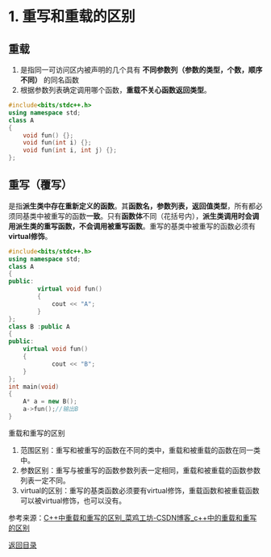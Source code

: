 # 1. 重写和重载的区别 
## 重载
1. 是指同一可访问区内被声明的几个具有 **不同参数列（参数的类型，个数，顺序不同）** 的同名函数
2. 根据参数列表确定调用哪个函数，**重载不关心函数返回类型**。

```cpp
#include<bits/stdc++.h>
using namespace std;
class A
{
	void fun() {};
	void fun(int i) {};
	void fun(int i, int j) {};
};
```
## 重写（覆写）
是指**派生类中存在重新定义的函数**。其**函数名，参数列表，返回值类型**，所有都必须同基类中被重写的函数**一致**。只有**函数体**不同（花括号内），**派生类调用时会调用派生类的重写函数，不会调用被重写函数**。重写的基类中被重写的函数必须有**virtual修饰**。

```cpp
#include<bits/stdc++.h>
using namespace std;
class A
{
public:
        virtual void fun()
        {
            cout << "A";
        }
};
class B :public A
{
public:
	virtual void fun()
	{
            cout << "B";
	}
};
int main(void)
{
    A* a = new B();
    a->fun();//输出B
}
```

重载和重写的区别
1. 范围区别：重写和被重写的函数在不同的类中，重载和被重载的函数在同一类中。
2. 参数区别：重写与被重写的函数参数列表一定相同，重载和被重载的函数参数列表一定不同。
3. virtual的区别：重写的基类函数必须要有virtual修饰，重载函数和被重载函数可以被virtual修饰，也可以没有。

参考来源：[C++中重载和重写的区别_菜鸡工坊-CSDN博客_c++中的重载和重写的区别](https://blog.csdn.net/qq_43461641/article/details/102612061)

[返回目录](./问题合集.md)
